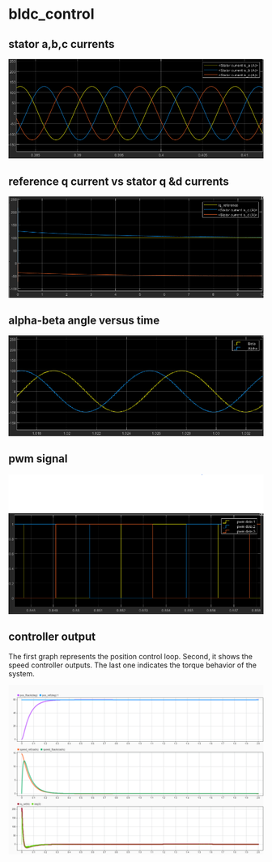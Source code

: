 # bldc_control
## stator a,b,c currents
![Alt text](https://github.com/hidayetersindursun/bldc_control/blob/main/results/Iabc.png "stator a,b,c currents")

## reference q current vs stator q &d currents
![Alt text](https://github.com/hidayetersindursun/bldc_control/blob/main/results/Iq-Id-Iref.png "reference q current vs stator q &d currents")

## alpha-beta angle versus time
![Alt text](https://github.com/hidayetersindursun/bldc_control/blob/main/results/alpha-beta.png "alpha-beta angle versus time")

## pwm signal
![Alt text](https://github.com/hidayetersindursun/bldc_control/blob/main/results/pwm.png "pwm signal")

## controller output

The first graph represents the position control loop. 
Second, it shows the speed controller outputs. 
The last one indicates the torque behavior of the system.

![Alt text](https://github.com/hidayetersindursun/bldc_control/blob/main/results/results.png "controller output")
